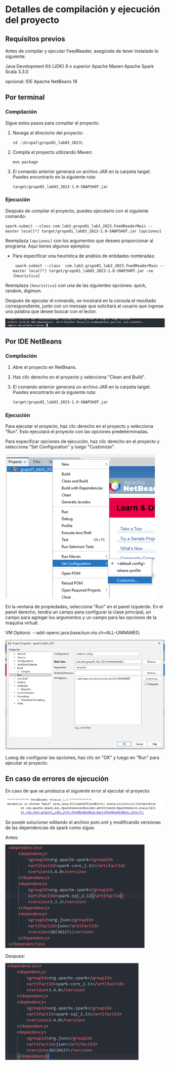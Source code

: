 # Detalles de compilación y ejecución del proyecto

## Requisitos previos
Antes de compilar y ejecutar FeedReader, asegúrate de tener instalado lo siguiente:

Java Development Kit (JDK) 8 o superior
Apache Maven
Apache Spark
Scala 3.3.0

opcional:
IDE Apache NetBeans 18

## Por terminal

### Compilación
Sigue estos pasos para compilar el proyecto:


1. Navega al directorio del proyecto:

   ```shell
   cd .\Grupal\grupo01_lab03_2023\
   ```
2. Compila el proyecto utilizando Maven:

   ```shell
   mvn package
   ```
3. El comando anterior generará un archivo JAR en la carpeta target. Puedes encontrarlo en la siguiente ruta:

   ```bash
   target/grupo01_lab03_2023-1.0-SNAPSHOT.jar
   ```

### Ejecución

Después de compilar el proyecto, puedes ejecutarlo con el siguiente comando:
   ```shell
 spark-submit --class com.lab3.grupo01_lab3_2023.FeedReaderMain --master local[*] target/grupo01_lab03_2023-1.0-SNAPSHOT.jar [opciones]
 ```                                                                                     
Reemplaza `[opciones]` con los argumentos que desees proporcionar al programa. Aquí tienes algunos ejemplos:

- Para especificar una heurística de análisis de entidades nombradas:

  ```shell 
   spark-submit --class  com.lab3.grupo01_lab3_2023.FeedReaderMain --master local[*] target/grupo01_lab03_2023-1.0-SNAPSHOT.jar -ne [heurística]
   ```
Reemplaza `[heurística]` con una de las siguientes opciones: quick, random, digimon.

Después de ejecutar el comando, se mostrará en la consola el resultado correspondiente, junto con un mensaje que solicitará al usuario que ingrese una palabra que desee buscar con el lector.

![consola](./img/Captura%20de%20pantalla%202023-06-17%20224921.png)


## Por IDE NetBeans

### Compilación

1. Abre el proyecto en NetBeans.
2. Haz clic derecho en el proyecto y selecciona "Clean and Build".
3. El comando anterior generará un archivo JAR en la carpeta target. Puedes encontrarlo en la siguiente ruta:

   ```bash
   target/grupo01_lab03_2023-1.0-SNAPSHOT.jar
   ```

### Ejecución

Para ejecutar el proyecto, haz clic derecho en el proyecto y selecciona "Run". Esto ejecutará el proyecto con las opciones predeterminadas.

Para especificar opciones de ejecución, haz clic derecho en el proyecto y selecciona "Set Configuration" y luego "Customize". 

![configuration](./img/Captura%20de%20pantalla%202023-06-17%20230557.png)

En la ventana de propiedades, selecciona "Run" en el panel izquierdo. En el panel derecho, tendra un campo para configurar la clase principal, un campo para agregar los argumentos y un campo para las opciones de la maquina virtual.

VM Options: --add-opens java.base/sun.nio.ch=ALL-UNNAMED;

![properties](./img/Captura%20de%20pantalla%202023-06-17%20231039.png)

Lueog de configurar las opciones, haz clic en "OK" y luego en "Run" para ejecutar el proyecto.

## En caso de errores de ejecución
En caso de que se produzca el siguiente error al ejecutar el proyecto:

![error](./img/Captura%20de%20pantalla%202023-06-17%20231701.png)

Se puede solucionar editando el archivo pom.xml y modificando versionas de las dependencias de spark como sigue:

Antes:

![pom_antes](./img/Captura%20de%20pantalla%202023-06-17%20232316.png)

Despues:

![pom_despues](./img/Captura%20de%20pantalla%202023-06-17%20232346.png)